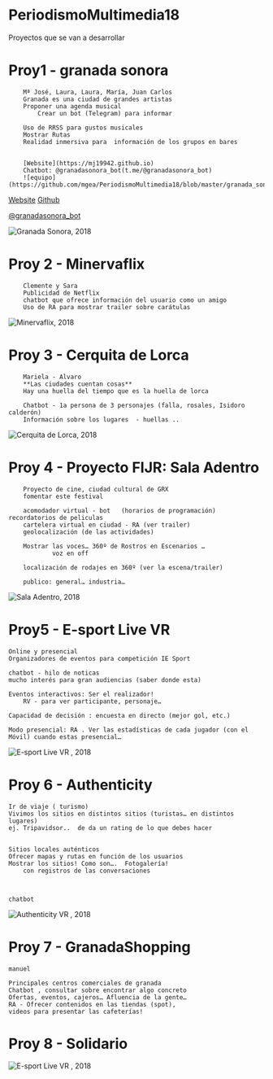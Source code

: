 # PeriodismoMultimedia18


Proyectos que se van a desarrollar 

Proy1 -  granada sonora 
========================================
		Mª José, Laura, Laura, María, Juan Carlos
		Granada es una ciudad de grandes artistas 
		Proponer una agenda musical 
    		Crear un bot (Telegram) para informar

		Uso de RRSS para gustos musicales 
		Mostrar Rutas
		Realidad inmersiva para  información de los grupos en bares
    

		[Website](https://mj19942.github.io)
		Chatbot: @granadasonora_bot(t.me/@granadasonora_bot)
		![equipo](https://github.com/mgea/PeriodismoMultimedia18/blob/master/granada_sonora.JPG)


[Website](https://mj19942.github.io)
[Github](https://github.com/mj19942)

[@granadasonora_bot](t.me/@granadasonora_bot)


![Granada Sonora, 2018](https://github.com/mgea/PeriodismoMultimedia/blob/master/2018/granada_sonora.JPG)


Proy 2 - Minervaflix
========================================
		Clemente y Sara 
		Publicidad de Netflix 
		chatbot que ofrece información del usuario como un amigo 
		Uso de RA para mostrar trailer sobre carátulas 

![Minervaflix, 2018](https://github.com/mgea/PeriodismoMultimedia/blob/master/2018/minervaflix.JPG)


Proy 3 - Cerquita de Lorca 
========================================
		Mariela - Alvaro 
		**Las ciudades cuentan cosas** 
		Hay una huella del tiempo que es la huella de lorca 

		Chatbot - 1a persona de 3 personajes (falla, rosales, Isidoro calderón) 
		Información sobre los lugares  - huellas .. 



![Cerquita de Lorca, 2018](https://github.com/mgea/PeriodismoMultimedia/blob/master/2018/cerquitadelorca.JPG)


Proy 4 - Proyecto FIJR: Sala Adentro
========================================		
		Proyecto de cine, ciudad cultural de GRX
		fomentar este festival 

		acomodador virtual - bot   (horarios de programación)  recordatorios de peliculas
		cartelera virtual en ciudad - RA (ver trailer)
		geolocalización (de las actividades) 

		Mostrar las voces… 360º de Rostros en Escenarios … 
				voz en off 

		localización de rodajes en 360º (ver la escena/trailer)

		publico: general… industria…


![Sala Adentro, 2018](https://github.com/mgea/PeriodismoMultimedia/blob/master/2018/sala_adentro.JPG)


Proy5 - E-sport Live VR 
========================================
	Online y presencial 
	Organizadores de eventos para competición IE Sport

	chatbot - hilo de noticas 
	mucho interés para gran audiencias (saber donde esta) 

	Eventos interactivos: Ser el realizador! 
		RV - para ver participante, personaje… 

	Capacidad de decisión : encuesta en directo (mejor gol, etc.) 
	
	Modo presencial: RA . Ver las estadísticas de cada jugador (con el Móvil) cuando estas presencial… 


![E-sport Live VR , 2018](https://github.com/mgea/PeriodismoMultimedia/blob/master/2018/isport.JPG) 

Proy 6 - Authenticity 
========================================
	Ir de viaje ( turismo) 
	Vivimos los sitios en distintos sitios (turistas… en distintos lugares)
	ej. Tripavidsor..  de da un rating de lo que debes hacer 

	
	Sitios locales auténticos 
	Ofrecer mapas y rutas en función de los usuarios
	Mostrar los sitios! Como son…. 	Fotogalería! 
		con registros de las conversaciones 



	chatbot 

![Authenticity VR , 2018](https://github.com/mgea/PeriodismoMultimedia/blob/master/2018/authencity.JPG) 

Proy 7 -  GranadaShopping 
========================================
	manuel 

	Principales centros comerciales de granada 
	Chatbot , consultar sobre encontrar algo concreto 
	Ofertas, eventos, cajeros… Afluencia de la gente… 
	RA - Ofrecer contenidos en las tiendas (spot), 
	videos para presentar las cafeterías! 

	

	
Proy 8 -  Solidario
========================================
	  




![E-sport Live VR , 2018](https://github.com/mgea/PeriodismoMultimedia/blob/master/2018/evolving.JPG) 





